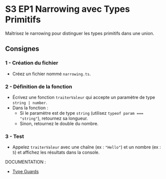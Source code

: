 # S3 EP1 Narrowing avec Types Primitifs

Maîtrisez le narrowing pour distinguer les types primitifs dans une union.

## Consignes

### 1 - Création du fichier

- Créez un fichier nommé `narrowing.ts`.

### 2 - Définition de la fonction

- Écrivez une fonction `traiterValeur` qui accepte un paramètre de type `string | number`.
- Dans la fonction :
  - Si le paramètre est de type `string` (utilisez `typeof param === "string"`), retournez sa longueur.
  - Sinon, retournez le double du nombre.

### 3 - Test

- Appelez `traiterValeur` avec une chaîne (ex : `"Hello"`) et un nombre (ex : `5`) et affichez les résultats dans la console.

DOCUMENTATION :

- [Type Guards](https://www.typescriptlang.org/docs/handbook/2/narrowing.html#typeof-type-guards)
